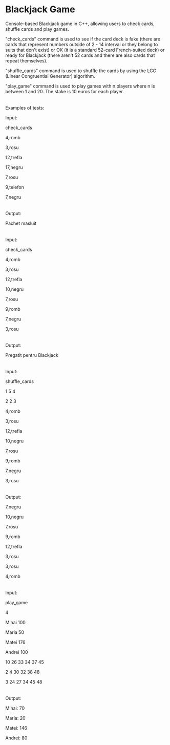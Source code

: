 # Blackjack Game
Console-based Blackjack game in C++, allowing users to check cards, shuffle cards and play games.

"check_cards" command is used to see if the card deck is fake (there are cards that represent numbers outside of 2 - 14 interval or they belong to suits that don't exist) or OK (it is a standard 52-card French-suited deck) or ready for Blackjack (there aren't 52 cards and there are also cards that repeat themselves).

"shuffle_cards" command is used to shuffle the cards by using the LCG (Linear Congruential Generator) algorithm.

"play_game" command is used to play games with n players where n is between 1 and 20. The stake is 10 euros for each player.
<br>
<br>
<br>
Examples of tests:

Input:

check_cards

4,romb

3,rosu

12,trefla

17,negru

7,rosu

9,telefon

7,negru
<br>
<br>
<br>
Output:

Pachet masluit
<br>
<br>
<br>
Input:

check_cards

4,romb

3,rosu

12,trefla

10,negru

7,rosu

9,romb

7,negru

3,rosu
<br>
<br>
<br>
Output:

Pregatit pentru Blackjack
<br>
<br>
<br>
Input:

shuffle_cards

1 5 4

2 2 3

4,romb

3,rosu

12,trefla

10,negru

7,rosu

9,romb

7,negru

3,rosu
<br>
<br>
<br>
Output:


7,negru

10,negru

7,rosu

9,romb

12,trefla

3,rosu

3,rosu

4,romb
<br>
<br>
<br>
Input:

play_game

4

Mihai 100

Maria 50

Matei 176

Andrei 100

10 26 33 34 37 45

2 4 30 32 38 48

3 24 27 34 45 48
<br>
<br>
<br>
Output:

Mihai: 70

Maria: 20

Matei: 146

Andrei: 80
